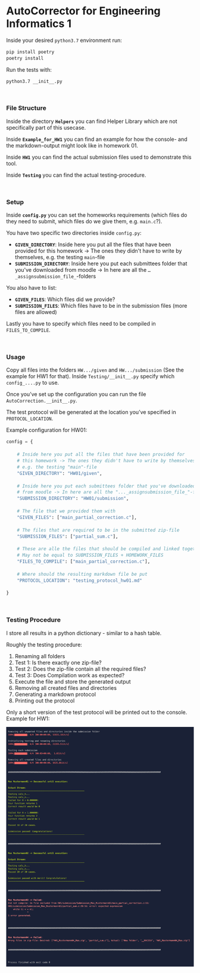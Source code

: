 # AutoCorrector for Engineering Informatics 1

Inside your desired `python3.7` environment run:

```bash
pip install poetry
poetry install
```

Run the tests with:

```bash
python3.7 __init__.py
```

<br/>

### File Structure

Inside the directory **`Helpers`** you can find Helper Library which are not specifically part of this usecase.

Inside **`Example_for_HW1`** you can find an example for how the console- and the markdown-output might look like in homework 01.

Inside **`HW1`** you can find the actual submission files used to demonstrate this tool.

Inside **`Testing`** you can find the actual testing-procedure.

<br/>

### Setup

Inside **`config.py`** you can set the homeworks requirements (which files do they need to submit, which files do we give them, e.g. `main.c`?).

You have two specific two directories inside `config.py`:

-   **`GIVEN_DIRECTORY`**: Inside here you put all the files that have been provided for this homework -> The ones they didn't have to write by themselves, e.g. the testing `main`-file
-   **`SUBMISSION_DIRECTORY`**: Inside here you put each submittees folder that you've downloaded from moodle -> In here are all the `…_assignsubmission_file_`-folders

You also have to list:

-   **`GIVEN_FILES`**: Which files did we provide?
-   **`SUBMISSION_FILES`**: Which files have to be in the submission files (more files are allowed)

Lastly you have to specify which files need to be compiled in `FILES_TO_COMPILE`.

<br/>

### Usage

Copy all files into the folders `HW.../given` and `HW.../submission` (See the example for HW1 for that).
Inside `Testing/__init__.py` specify which `config_....py` to use.

Once you’ve set up the configuration you can run the file `AutoCorrection.__init__.py`.

The test protocol will be generated at the location you’ve specified in `PROTOCOL_LOCATION`.

Example configuration for HW01:

```python
config = {

    # Inside here you put all the files that have been provided for
    # this homework -> The ones they didn't have to write by themselves,
    # e.g. the testing "main"-file
    "GIVEN_DIRECTORY": "HW01/given",

    # Inside here you put each submittees folder that you've downloaded
    # from moodle -> In here are all the "..._assignsubmission_file_"-folders
    "SUBMISSION_DIRECTORY": "HW01/submission",

    # The file that we provided them with
    "GIVEN_FILES": ["main_partial_correction.c"],

    # The files that are required to be in the submitted zip-file
    "SUBMISSION_FILES": ["partial_sum.c"],

    # These are alle the files that should be compiled and linked together
    # May not be equal to SUBMISSION_FILES + HOMEWORK_FILES
    "FILES_TO_COMPILE": ["main_partial_correction.c"],

    # Where should the resulting markdown file be put
    "PROTOCOL_LOCATION": "testing_protocol_hw01.md"

}
```

<br/>

### Testing Procedure

I store all results in a python dictionary - similar to a hash table.

Roughly the testing procedure:

1. Renaming all folders
2. Test 1: Is there exactly one zip-file?
3. Test 2: Does the zip-file contain all the required files?
4. Test 3: Does Compilation work as expected?
5. Execute the file and store the generated output
6. Removing all created files and directories
7. Generating a markdown protocol
8. Printing out the protocol

Only a short version of the test protocol will be printed out to the console. Example for HW1:

![](Example_for_HW01/terminal_output.png)
